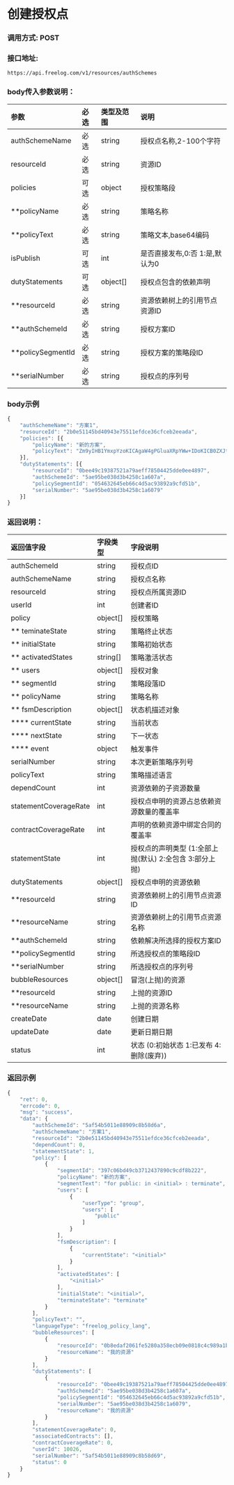 # 创建授权点

### 调用方式: POST

### 接口地址:

```
https://api.freelog.com/v1/resources/authSchemes
```

### body传入参数说明：

| 参数 | 必选 | 类型及范围 | 说明 |
| :--- | :--- | :--- | :--- |
|authSchemeName|必选|string|授权点名称,2-100个字符|
|resourceId|必选|string| 资源ID|
|policies|可选|object| 授权策略段 |
|**policyName|必选|string| 策略名称 |
|**policyText|必选|string| 策略文本,base64编码 |
|isPublish|可选|int| 是否直接发布,0:否 1:是,默认为0|
|dutyStatements|可选|object[]|授权点包含的依赖声明|
|**resourceId|必选|string|资源依赖树上的引用节点资源ID|
|**authSchemeId|必选|string|授权方案ID|
|**policySegmentId|必选|string|授权方案的策略段ID|
|**serialNumber|必选|string|授权点的序列号|

### body示例

```js
{
	"authSchemeName": "方案1",
	"resourceId": "2b0e51145bd40943e75511efdce36cfceb2eeada",
	"policies": [{
		"policyName": "新的方案",
		"policyText": "Zm9yIHB1YmxpYzoKICAgaW4gPGluaXRpYWw+IDoKICB0ZXJtaW5hdGU="
	}],
	"dutyStatements": [{
		"resourceId": "0bee49c19387521a79aeff78504425dde0ee4897",
		"authSchemeId": "5ae95be038d3b4258c1a607a",
		"policySegmentId": "054632645eb66c4d5ac93892a9cfd51b",
		"serialNumber": "5ae95be038d3b4258c1a6079"
	}]
}
```

### 返回说明：

| 返回值字段 | 字段类型 | 字段说明 |
| :--- | :--- | :--- |
| authSchemeId | string | 授权点ID |
| authSchemeName | string | 授权点名称 |
| resourceId| string | 授权点所属资源ID|
| userId | int | 创建者ID |
| policy | object[] | 授权策略 |
| ** teminateState | string | 策略终止状态 |
| ** initialState | string | 策略初始状态 |
| ** activatedStates | string[] | 策略激活状态 |
| ** users | object[] | 授权对象 |
| ** segmentId | string| 策略段落ID |
| ** policyName | string | 策略名称 |
| ** fsmDescription | object[] | 状态机描述对象 |
| **** currentState | string| 当前状态 |
| **** nextState | string| 下一状态 |
| **** event | object| 触发事件 |
| serialNumber | string | 本次更新策略序列号 |
| policyText | string | 策略描述语言 |
| dependCount| int | 资源依赖的子资源数量 |
| statementCoverageRate | int | 授权点申明的资源占总依赖资源数量的覆盖率 |
| contractCoverageRate | int | 声明的依赖资源中绑定合同的覆盖率 |
| statementState | int | 授权点的声明类型 (1:全部上抛(默认)  2:全包含  3:部分上抛) |
| dutyStatements | object[] | 授权点申明的资源依赖 |
| **resourceId | string | 资源依赖树上的引用节点资源ID|
| **resourceName | string | 资源依赖树上的引用节点资源名称|
| **authSchemeId | string | 依赖解决所选择的授权方案ID|
| **policySegmentId|string| 所选授权点的策略段ID|
| **serialNumber|string|所选授权点的序列号|
| bubbleResources |  object[] | 冒泡(上抛)的资源 |
| **resourceId | string | 上抛的资源ID|
| **resourceName | string | 上抛的资源名称|
| createDate | date | 创建日期 |
| updateDate | date | 更新日期日期 |
| status | int | 状态 (0:初始状态 1:已发布 4:删除(废弃)) |


### 返回示例

```js
{
    "ret": 0,
    "errcode": 0,
    "msg": "success",
    "data": {
        "authSchemeId": "5af54b5011e88909c8b58d6a",
        "authSchemeName": "方案1",
        "resourceId": "2b0e51145bd40943e75511efdce36cfceb2eeada",
        "dependCount": 0,
        "statementState": 1,
        "policy": [
            {
                "segmentId": "397c06bd49cb3712437890c9cdf8b222",
                "policyName": "新的方案",
                "segmentText": "for public: in <initial> : terminate",
                "users": [
                    {
                        "userType": "group",
                        "users": [
                            "public"
                        ]
                    }
                ],
                "fsmDescription": [
                    {
                        "currentState": "<initial>"
                    }
                ],
                "activatedStates": [
                    "<initial>"
                ],
                "initialState": "<initial>",
                "terminateState": "terminate"
            }
        ],
        "policyText": "",
        "languageType": "freelog_policy_lang",
        "bubbleResources": [
            {
                "resourceId": "0b8edaf2061fe5280a358ecb09e0818c4c989a1b",
                "resourceName": "我的资源"
            }
        ],
        "dutyStatements": [
            {
                "resourceId": "0bee49c19387521a79aeff78504425dde0ee4897",
                "authSchemeId": "5ae95be038d3b4258c1a607a",
                "policySegmentId": "054632645eb66c4d5ac93892a9cfd51b",
                "serialNumber": "5ae95be038d3b4258c1a6079",
                "resourceName": "我的资源"
            }
        ],
        "statementCoverageRate": 0,
        "associatedContracts": [],
        "contractCoverageRate": 0,
        "userId": 10026,
        "serialNumber": "5af54b5011e88909c8b58d69",
        "status": 0
    }
}
```